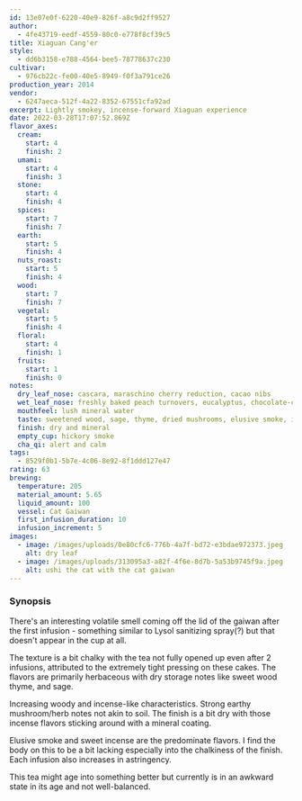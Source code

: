 ```yaml
---
id: 13e07e0f-6220-40e9-826f-a8c9d2ff9527
author:
  - 4fe43719-eedf-4559-80c0-e778f8cf39c5
title: Xiaguan Cang'er
style:
  - dd6b3158-e788-4564-bee5-78778637c230
cultivar:
  - 976cb22c-fe00-40e5-8949-f0f3a791ce26
production_year: 2014
vendor:
  - 6247aeca-512f-4a22-8352-67551cfa92ad
excerpt: Lightly smokey, incense-forward Xiaguan experience
date: 2022-03-28T17:07:52.869Z
flavor_axes:
  cream:
    start: 4
    finish: 2
  umami:
    start: 4
    finish: 3
  stone:
    start: 4
    finish: 4
  spices:
    start: 7
    finish: 7
  earth:
    start: 5
    finish: 4
  nuts_roast:
    start: 5
    finish: 4
  wood:
    start: 7
    finish: 7
  vegetal:
    start: 5
    finish: 4
  floral:
    start: 4
    finish: 1
  fruits:
    start: 1
    finish: 0
notes:
  dry_leaf_nose: cascara, maraschino cherry reduction, cacao nibs
  wet_leaf_nose: freshly baked peach turnovers, eucalyptus, chocolate-covered blueberries
  mouthfeel: lush mineral water
  taste: sweetened wood, sage, thyme, dried mushrooms, elusive smoke, incense
  finish: dry and mineral
  empty_cup: hickory smoke
  cha_qi: alert and calm
tags:
  - 8529f0b1-5b7e-4c06-8e92-8f1ddd127e47
rating: 63
brewing:
  temperature: 205
  material_amount: 5.65
  liquid_amount: 100
  vessel: Cat Gaiwan
  first_infusion_duration: 10
  infusion_increment: 5
images:
  - image: /images/uploads/0e80cfc6-776b-4a7f-bd72-e3bdae972373.jpeg
    alt: dry leaf
  - image: /images/uploads/313095a3-a82f-4f6e-8d7b-5a53b9745f9a.jpeg
    alt: ushi the cat with the cat gaiwan
---
```

### Synopsis

There's an interesting volatile smell coming off the lid of the gaiwan after the first infusion - something similar to Lysol sanitizing spray(?) but that doesn't appear in the cup at all.

The texture is a bit chalky with the tea not fully opened up even after 2 infusions, attributed to the extremely tight pressing on these cakes. The flavors are primarily herbaceous with dry storage notes like sweet wood thyme, and sage.

Increasing woody and incense-like characteristics. Strong earthy mushroom/herb notes not akin to soil. The finish is a bit dry with those incense flavors sticking around with a mineral coating.

Elusive smoke and sweet incense are the predominate flavors. I find the body on this to be a bit lacking especially into the chalkiness of the finish. Each infusion also increases in astringency.

This tea might age into something better but currently is in an awkward state in its age and not well-balanced.